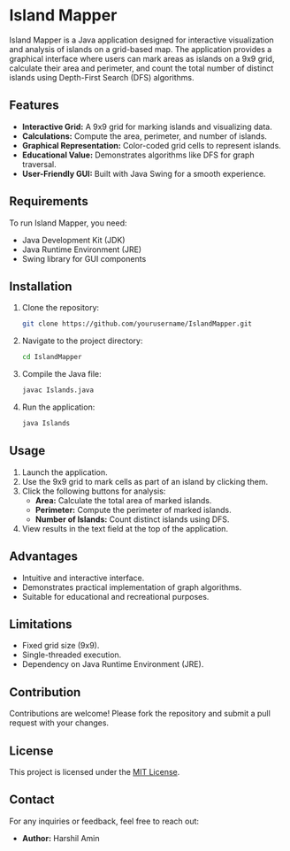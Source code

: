 # Island Mapper

Island Mapper is a Java application designed for interactive visualization and analysis of islands on a grid-based map. The application provides a graphical interface where users can mark areas as islands on a 9x9 grid, calculate their area and perimeter, and count the total number of distinct islands using Depth-First Search (DFS) algorithms.

## Features

- **Interactive Grid:** A 9x9 grid for marking islands and visualizing data.
- **Calculations:** Compute the area, perimeter, and number of islands.
- **Graphical Representation:** Color-coded grid cells to represent islands.
- **Educational Value:** Demonstrates algorithms like DFS for graph traversal.
- **User-Friendly GUI:** Built with Java Swing for a smooth experience.

## Requirements

To run Island Mapper, you need:

- Java Development Kit (JDK)
- Java Runtime Environment (JRE)
- Swing library for GUI components

## Installation

1. Clone the repository:
    ```bash
    git clone https://github.com/yourusername/IslandMapper.git
    ```
2. Navigate to the project directory:
    ```bash
    cd IslandMapper
    ```
3. Compile the Java file:
    ```bash
    javac Islands.java
    ```
4. Run the application:
    ```bash
    java Islands
    ```

## Usage

1. Launch the application.
2. Use the 9x9 grid to mark cells as part of an island by clicking them.
3. Click the following buttons for analysis:
   - **Area:** Calculate the total area of marked islands.
   - **Perimeter:** Compute the perimeter of marked islands.
   - **Number of Islands:** Count distinct islands using DFS.
4. View results in the text field at the top of the application.

## Advantages

- Intuitive and interactive interface.
- Demonstrates practical implementation of graph algorithms.
- Suitable for educational and recreational purposes.

## Limitations

- Fixed grid size (9x9).
- Single-threaded execution.
- Dependency on Java Runtime Environment (JRE).

## Contribution

Contributions are welcome! Please fork the repository and submit a pull request with your changes.

## License

This project is licensed under the [MIT License](LICENSE).

## Contact

For any inquiries or feedback, feel free to reach out:

- **Author:** Harshil Amin

